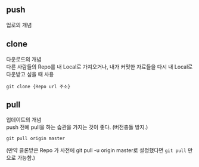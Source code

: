 ## push
업로의 개념

## clone
다운로드의 개념<br>
다른 사람들의  Repo를 내 Local로 가져오거나, 내가 커밋한 자료들을 다시 내 Local로 다운받고 싶을 때 사용<br>

`git clone {Repo url 주소}`

## pull
업데이트의 개념<br>
push 전에 pull을 하는 습관을 가지는 것이 좋다. (버전충돌 방지.)

`git pull origin master`<br>

(만약 클론받은 Repo 가 사전에 git pull -u origin master로 설정했다면 `git pull` 만으로 가능함.)